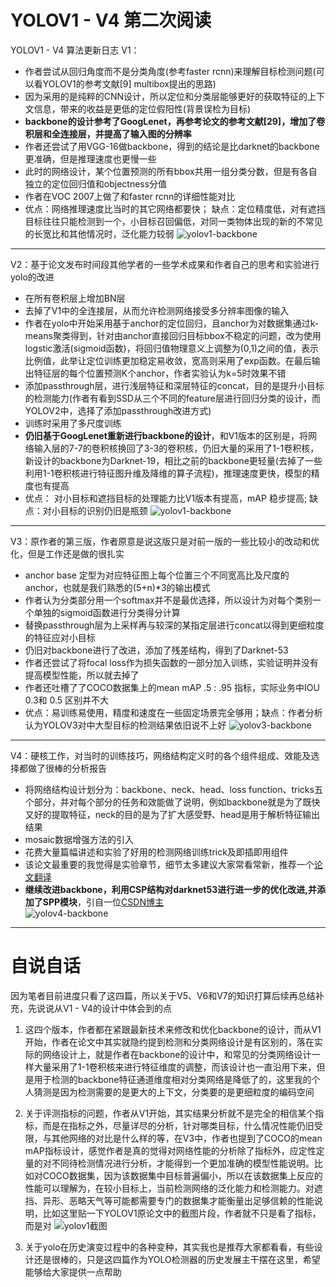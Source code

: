 # YOLOV1 - V4 第二次阅读
YOLOV1 - V4 算法更新日志
V1：
- 作者尝试从回归角度而不是分类角度(参考faster rcnn)来理解目标检测问题(可以看YOLOV1的参考文献[9] multibox提出的思路)
- 因为采用的是纯粹的CNN设计，所以定位和分类层能够更好的获取特征的上下文信息，带来的收益是更低的定位假阳性(背景误检为目标)
- **backbone的设计参考了GoogLenet，再参考论文的参考文献[29]，增加了卷积层和全连接层，并提高了输入图的分辨率**
- 作者还尝试了用VGG-16做backbone，得到的结论是比darknet的backbone更准确，但是推理速度也更慢一些
- 此时的网络设计，某个位置预测的所有bbox共用一组分类分数，但是有各自独立的定位回归值和objectness分值
- 作者在VOC 2007上做了和faster rcnn的详细性能对比
- 优点：网络推理速度比当时的其它网络都要快； 缺点：定位精度低，对有遮挡目标往往只能检测到一个，小目标召回偏低，对同一类物体出现的新的不常见的长宽比和其他情况时，泛化能力较弱
![yolov1-backbone](https://img-blog.csdnimg.cn/9ffda96a0a2a47459cf6b0f95ba12636.png)
---
V2：基于论文发布时间段其他学者的一些学术成果和作者自己的思考和实验进行yolo的改进
- 在所有卷积层上增加BN层
- 去掉了V1中的全连接层，从而允许检测网络接受多分辨率图像的输入
- 作者在yolo中开始采用基于anchor的定位回归，且anchor为对数据集通过k-means聚类得到，针对由anchor直接回归目标bbox不稳定的问题，改为使用logstic激活(sigmoid函数)，将回归值物理意义上调整为(0,1)之间的值，表示比例值，此举让定位训练更加稳定易收敛，宽高则采用了exp函数。在最后输出特征层的每个位置预测K个anchor，作者实验认为k=5时效果不错
- 添加passthrough层，进行浅层特征和深层特征的concat，目的是提升小目标的检测能力(作者有看到SSD从三个不同的feature层进行回归分类的设计，而YOLOV2中，选择了添加passthrough改进方式)
- 训练时采用了多尺度训练
- **仍旧基于GoogLenet重新进行backbone的设计**，和V1版本的区别是，将网络输入层的7-7的卷积核换回了3-3的卷积核，仍旧大量的采用了1-1卷积核，新设计的backbone为Darknet-19，相比之前的backbone更轻量(去掉了一些利用1-1卷积核进行特征图升维及降维的算子流程)，推理速度更快，模型的精度也有提高
- 优点： 对小目标和遮挡目标的处理能力比V1版本有提高，mAP 稳步提高; 缺点：对小目标的识别仍旧是瓶颈
![yolov1-backbone](https://img-blog.csdnimg.cn/966c2d7623e84dd4adf9c0c7eda29ba4.png)
---
V3：原作者的第三版，作者原意是说这版只是对前一版的一些比较小的改动和优化，但是工作还是做的很扎实
- anchor base 定型为对应特征图上每个位置三个不同宽高比及尺度的anchor，也就是我们熟悉的(5+n)*3的输出模式
- 作者认为分类部分用一个softmax并不是最优选择，所以设计为对每个类别一个单独的sigmoid函数进行分类得分计算
- 替换passthrough层为上采样再与较深的某指定层进行concat以得到更细粒度的特征应对小目标
- 仍旧对backbone进行了改进，添加了残差结构，得到了Darknet-53
- 作者还尝试了将focal loss作为损失函数的一部分加入训练，实验证明并没有提高模型性能，所以就去掉了
- 作者还吐槽了了COCO数据集上的mean mAP .5 : .95 指标，实际业务中IOU 0.3和 0.5 区别并不大
- 优点：易训练易使用，精度和速度在一些固定场景完全够用；缺点：作者分析认为YOLOV3对中大型目标的检测结果依旧说不上好
![yolov3-backbone](https://img-blog.csdnimg.cn/a10c0deb6aa5480cbe22db1e46367edf.png)
---
V4：硬核工作，对当时的训练技巧，网络结构定义时的各个组件组成、效能及选择都做了很棒的分析报告
- 将网络结构设计划分为：backbone、neck、head、loss function、tricks五个部分，并对每个部分的任务和效能做了说明，例如backbone就是为了既快又好的提取特征，neck的目的是为了扩大感受野、head是用于解析特征输出结果
- mosaic数据增强方法的引入
- 花费大量篇幅讲述和实验了好用的检测网络训练trick及即插即用组件
- 该论文最重要的我觉得是实验章节，细节太多建议大家常看常新，推荐一个[论文翻译](https://blog.csdn.net/Jwenxue/article/details/107732857)
- **继续改进backbone，利用CSP结构对darknet53进行进一步的优化改进,并添加了SPP模块**，引自一位[CSDN博主](https://blog.csdn.net/qq_48984174/article/details/111680645)  
![yolov4-backbone](https://img-blog.csdnimg.cn/20201225145707759.png?x-oss-process=image/watermark,type_ZmFuZ3poZW5naGVpdGk,shadow_10,text_aHR0cHM6Ly9ibG9nLmNzZG4ubmV0L3FxXzQ4OTg0MTc0,size_16,color_FFFFFF,t_70)
---

# 自说自话
因为笔者目前进度只看了这四篇，所以关于V5、V6和V7的知识打算后续再总结补充，先说说从V1 - V4的设计中体会到的点
1. 这四个版本，作者都在紧跟最新技术来修改和优化backbone的设计，而从V1开始，作者在论文中其实就隐约提到检测和分类网络设计是有区别的，落在实际的网络设计上，就是作者在backbone的设计中，和常见的分类网络设计一样大量采用了1-1卷积核来进行特征维度的调整，而该设计也一直沿用下来，但是用于检测的backbone特征通道维度相对分类网络是降低了的，这里我的个人猜测是因为检测需要的是更大的上下文，分类要的是更细粒度的编码空间

2. 关于评测指标的问题，作者从V1开始，其实结果分析就不是完全的相信某个指标，而是在指标之外，尽量详尽的分析，针对哪类目标，什么情况性能仍旧受限，与其他网络的对比是什么样的等，在V3中，作者也提到了COCO的mean mAP指标设计，感觉作者是真的觉得对网络性能的分析除了指标外，应定性定量的对不同待检测情况进行分析，才能得到一个更加准确的模型性能说明。比如对COCO数据集，因为该数据集中目标普遍偏小，所以在该数据集上反应的性能可以理解为，在较小目标上，当前检测网络的泛化能力和检测能力。对遮挡、异形、恶略天气等可能都需要专门的数据集才能衡量出足够信赖的性能说明，比如这里贴一下YOLOV1原论文中的截图片段，作者就不只是看了指标，而是对
![yolov1截图](https://img-blog.csdnimg.cn/22d8ad469c8843789f3ac2e2d44740f7.png)

3. 关于yolo在历史演变过程中的各种变种，其实我也是推荐大家都看看，有些设计还是很棒的，只是这四篇作为YOLO检测器的历史发展主干摆在这里，希望能够给大家提供一点帮助
